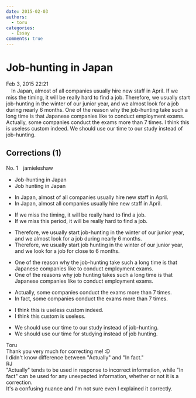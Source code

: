 ```yaml
---
date: 2015-02-03
authors:
  - toru
categories:
  - Essay
comments: true
---
```


# Job-hunting in Japan
<div class="date">Feb 3, 2015 22:21</div>
<div id="post"><div id="body_show_ori">
　In Japan, almost of all companies usually hire new staff in April. If we miss the timing, it will be really hard to find a job. Therefore, we usually start job-hunting in the winter of our junior year, and we almost look for a job during nearly 6 months. One of the reason why the job-hunting take such a long time is that Japanese companies like to conduct employment exams. Actually, some companies conduct the exams more than 7 times. I think this is useless custom indeed. We should use our time to our study instead of job-hunting.
</div></div>

<!-- more -->


## Corrections (1)
<div id="block"><div class="first_name"> No. 1　<span class="just_name">jamieleshaw</span></div><div id="block2">
<ul class="correction_field">
<li class="incorrect">Job-hunting in Japan</li>
<li class="corrected correct">
Job hunting in Japan
</li>
</ul>
<ul class="correction_field">
<li class="incorrect">In Japan, almost of all companies usually hire new staff in April.</li>
<li class="corrected correct">
In Japan, almost all companies usually hire new staff in April.
</li>
</ul>
<ul class="correction_field">
<li class="incorrect">If we miss the timing, it will be really hard to find a job.</li>
<li class="corrected correct">
If we miss this period, it will be really hard to find a job.
</li>
</ul>
<ul class="correction_field">
<li class="incorrect">Therefore, we usually start job-hunting in the winter of our junior year, and we almost look for a job during nearly 6 months.</li>
<li class="corrected correct">
Therefore, we usually start job hunting in the winter of our junior year, and we look for a job for close to 6 months.
</li>
</ul>
<ul class="correction_field">
<li class="incorrect">One of the reason why the job-hunting take such a long time is that Japanese companies like to conduct employment exams.</li>
<li class="corrected correct">
One of the reasons why job hunting takes such a long time is that Japanese companies like to conduct employment exams.
</li>
</ul>
<ul class="correction_field">
<li class="incorrect">Actually, some companies conduct the exams more than 7 times.</li>
<li class="corrected correct">
In fact, some companies conduct the exams more than 7 times.
</li>
</ul>
<ul class="correction_field">
<li class="incorrect">I think this is useless custom indeed.</li>
<li class="corrected correct">
I think this custom is useless.
</li>
</ul>
<ul class="correction_field">
<li class="incorrect">We should use our time to our study instead of job-hunting.</li>
<li class="corrected correct">
We should use our time for studying instead of job hunting.
</li>
</ul>
</div><div class="name"><span class="just_name">Toru</span><br>
Thank you very much for correcting me! :D<br/>I didn't know difference between "Actually" and "In fact."
</div>
<div class="name"><span class="just_name">RJ</span><br>
"Actually" tends to be used in response to incorrect information, while "In fact" can be used for any unexpected information, whether or not it is a correction.<br/>It's a confusing nuance and I'm not sure even I explained it correctly.
</div>
</div>
